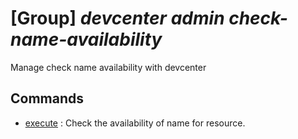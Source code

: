 # [Group] _devcenter admin check-name-availability_

Manage check name availability with devcenter

## Commands

- [execute](/Commands/devcenter/admin/check-name-availability/_execute.md)
: Check the availability of name for resource.
